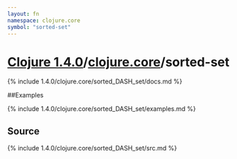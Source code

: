 ```yaml
---
layout: fn
namespace: clojure.core
symbol: "sorted-set"
---
```


# [Clojure 1.4.0](../../)/[clojure.core](../)/sorted-set

{% include 1.4.0/clojure.core/sorted_DASH_set/docs.md %}

##Examples

{% include 1.4.0/clojure.core/sorted_DASH_set/examples.md %}
## Source
{% include 1.4.0/clojure.core/sorted_DASH_set/src.md %}

